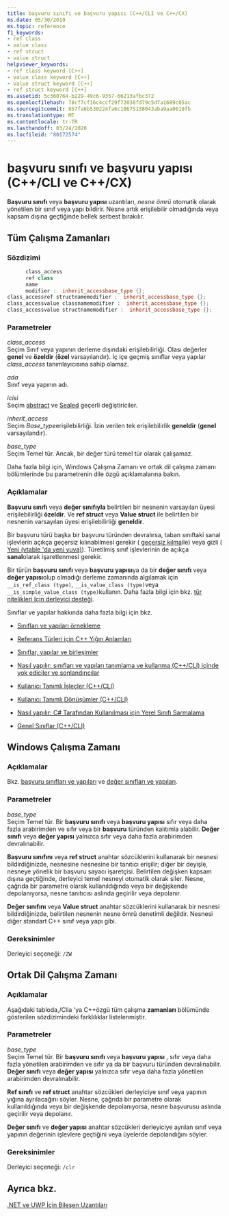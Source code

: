 ```yaml
---
title: başvuru sınıfı ve başvuru yapısı (C++/CLI ve C++/CX)
ms.date: 05/30/2019
ms.topic: reference
f1_keywords:
- ref class
- value class
- ref struct
- value struct
helpviewer_keywords:
- ref class keyword [C++]
- value class keyword [C++]
- value struct keyword [C++]
- ref struct keyword [C++]
ms.assetid: 5c360764-b229-49c6-9357-66213afbc372
ms.openlocfilehash: 78cf7cf16c4ccf29f72038fd79c5d7a1689c05ac
ms.sourcegitcommit: 857fa6b530224fa6c18675138043aba9aa0619fb
ms.translationtype: MT
ms.contentlocale: tr-TR
ms.lasthandoff: 03/24/2020
ms.locfileid: "80172574"
---
```

# <a name="ref-class-and-ref-struct--ccli-and-ccx"></a>başvuru sınıfı ve başvuru yapısı (C++/CLI ve C++/CX)

**Başvuru sınıfı** veya **başvuru yapısı** uzantıları, *nesne ömrü* otomatik olarak yönetilen bir sınıf veya yapı bildirir. Nesne artık erişilebilir olmadığında veya kapsam dışına geçtiğinde bellek serbest bırakılır.

## <a name="all-runtimes"></a>Tüm Çalışma Zamanları

### <a name="syntax"></a>Sözdizimi

```cpp
      class_access
      ref class
      name
      modifier :  inherit_accessbase_type {};
class_accessref structnamemodifier :  inherit_accessbase_type {};
class_accessvalue classnamemodifier :  inherit_accessbase_type {};
class_accessvalue structnamemodifier :  inherit_accessbase_type {};
```

### <a name="parameters"></a>Parametreler

*class_access*<br/>
Seçim Sınıf veya yapının derleme dışındaki erişilebilirliği. Olası değerler **genel** ve **özeldir** (**özel** varsayılandır). İç içe geçmiş sınıflar veya yapılar *class_access* tanımlayıcısına sahip olamaz.

*ada*<br/>
Sınıf veya yapının adı.

*icisi*<br/>
Seçim [abstract](abstract-cpp-component-extensions.md) ve [Sealed](sealed-cpp-component-extensions.md) geçerli değiştiriciler.

*inherit_access*<br/>
Seçim *Base_type*erişilebilirliği. İzin verilen tek erişilebilirlik **geneldir** (**genel** varsayılandır).

*base_type*<br/>
Seçim Temel tür. Ancak, bir değer türü temel tür olarak çalışamaz.

Daha fazla bilgi için, Windows Çalışma Zamanı ve ortak dil çalışma zamanı bölümlerinde bu parametrenin dile özgü açıklamalarına bakın.

### <a name="remarks"></a>Açıklamalar

**Başvuru sınıfı** veya **değer sınıfıyla** belirtilen bir nesnenin varsayılan üyesi erişilebilirliği **özeldir**. Ve **ref struct** veya **Value struct** ile belirtilen bir nesnenin varsayılan üyesi erişilebilirliği **geneldir**.

Bir başvuru türü başka bir başvuru türünden devralırsa, taban sınıftaki sanal işlevlerin açıkça geçersiz kılınabilmesi gerekir ( [geçersiz kılma](override-cpp-component-extensions.md)ile) veya gizli ( [Yeni (vtable 'da yeni yuva)](new-new-slot-in-vtable-cpp-component-extensions.md)). Türetilmiş sınıf işlevlerinin de açıkça **sanal**olarak işaretlenmesi gerekir.

Bir türün **başvuru sınıfı** veya **başvuru yapısı**ya da bir **değer sınıfı** veya **değer yapısı**olup olmadığı derleme zamanında algılamak için `__is_ref_class (type)`, `__is_value_class (type)`veya `__is_simple_value_class (type)`kullanın. Daha fazla bilgi için bkz. [tür nitelikleri Için derleyici desteği](compiler-support-for-type-traits-cpp-component-extensions.md).

Sınıflar ve yapılar hakkında daha fazla bilgi için bkz.

- [Sınıfları ve yapıları örnekleme](../dotnet/how-to-define-and-consume-classes-and-structs-cpp-cli.md)

- [Referans Türleri için C++ Yığın Anlamları](../dotnet/cpp-stack-semantics-for-reference-types.md)

- [Sınıflar, yapılar ve birleşimler](../cpp/classes-and-structs-cpp.md)

- [Nasıl yapılır: sınıfları ve yapıları tanımlama ve kullanma (C++/CLI) içinde yok ediciler ve sonlandırıcılar](../dotnet/how-to-define-and-consume-classes-and-structs-cpp-cli.md#BKMK_Destructors_and_finalizers)

- [Kullanıcı Tanımlı İşleçler (C++/CLI)](../dotnet/user-defined-operators-cpp-cli.md)

- [Kullanıcı Tanımlı Dönüşümler (C++/CLI)](../dotnet/user-defined-conversions-cpp-cli.md)

- [Nasıl yapılır: C# Tarafından Kullanılması için Yerel Sınıfı Sarmalama](../dotnet/how-to-wrap-native-class-for-use-by-csharp.md)

- [Genel Sınıflar (C++/CLI)](generic-classes-cpp-cli.md)

## <a name="windows-runtime"></a>Windows Çalışma Zamanı

### <a name="remarks"></a>Açıklamalar

Bkz. [başvuru sınıfları ve yapıları](../cppcx/ref-classes-and-structs-c-cx.md) ve [değer sınıfları ve yapıları](../cppcx/value-classes-and-structs-c-cx.md).

### <a name="parameters"></a>Parametreler

*base_type*<br/>
Seçim Temel tür. Bir **başvuru sınıfı** veya **başvuru yapısı** sıfır veya daha fazla arabirimden ve sıfır veya bir **başvuru** türünden kalıtımla alabilir. **Değer sınıfı** veya **değer yapısı** yalnızca sıfır veya daha fazla arabirimden devralınabilir.

**Başvuru sınıfını** veya **ref struct** anahtar sözcüklerini kullanarak bir nesnesi bildirdiğinizde, nesnesine nesnesine bir tanıtıcı erişilir; diğer bir deyişle, nesneye yönelik bir başvuru sayacı işaretçisi. Belirtilen değişken kapsam dışına geçtiğinde, derleyici temel nesneyi otomatik olarak siler. Nesne, çağrıda bir parametre olarak kullanıldığında veya bir değişkende depolanıyorsa, nesne tanıtıcısı aslında geçirilir veya depolanır.

**Değer sınıfını** veya **Value struct** anahtar sözcüklerini kullanarak bir nesnesi bildirdiğinizde, belirtilen nesnenin nesne ömrü denetimli değildir. Nesnesi diğer standart C++ sınıf veya yapı gibi.

### <a name="requirements"></a>Gereksinimler

Derleyici seçeneği: `/ZW`

## <a name="common-language-runtime"></a>Ortak Dil Çalışma Zamanı

### <a name="remarks"></a>Açıklamalar

Aşağıdaki tabloda,/Clia 'ya C++özgü tüm çalışma **zamanları** bölümünde gösterilen sözdizimindeki farklılıklar listelenmiştir.

### <a name="parameters"></a>Parametreler

*base_type*<br/>
Seçim Temel tür. Bir **başvuru sınıfı** veya **başvuru yapısı** , sıfır veya daha fazla yönetilen arabirimden ve sıfır ya da bir başvuru türünden devralınabilir. **Değer sınıfı** veya **değer yapısı** yalnızca sıfır veya daha fazla yönetilen arabirimden devralınabilir.

**Ref sınıfı** ve **ref struct** anahtar sözcükleri derleyiciye sınıf veya yapının yığına ayrılacağını söyler. Nesne, çağrıda bir parametre olarak kullanıldığında veya bir değişkende depolanıyorsa, nesne başvurusu aslında geçirilir veya depolanır.

**Değer sınıfı** ve **değer yapısı** anahtar sözcükleri derleyiciye ayrılan sınıf veya yapının değerinin işlevlere geçtiğini veya üyelerde depolandığını söyler.

### <a name="requirements"></a>Gereksinimler

Derleyici seçeneği: `/clr`

## <a name="see-also"></a>Ayrıca bkz.

[.NET ve UWP İçin Bileşen Uzantıları](component-extensions-for-runtime-platforms.md)
